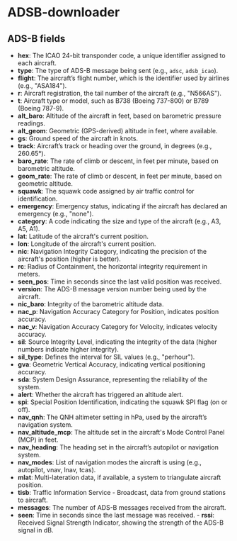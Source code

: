 # ADSB-downloader

## ADS-B fields

- **hex**: The ICAO 24-bit transponder code, a unique identifier assigned to each aircraft.
- **type**: The type of ADS-B message being sent (e.g., `adsc`, `adsb_icao`). 
- **flight**: The aircraft’s flight number, which is the identifier used by airlines (e.g., "ASA184").
- **r**: Aircraft registration, the tail number of the aircraft (e.g., "N566AS").
- **t**: Aircraft type or model, such as B738 (Boeing 737-800) or B789 (Boeing 787-9).
- **alt_baro**: Altitude of the aircraft in feet, based on barometric pressure readings.
- **alt_geom**: Geometric (GPS-derived) altitude in feet, where available.
- **gs**: Ground speed of the aircraft in knots.
- **track**: Aircraft’s track or heading over the ground, in degrees (e.g., 260.65°).
- **baro_rate**: The rate of climb or descent, in feet per minute, based on barometric altitude.
- **geom_rate**: The rate of climb or descent, in feet per minute, based on geometric altitude.
- **squawk**: The squawk code assigned by air traffic control for identification.
- **emergency**: Emergency status, indicating if the aircraft has declared an emergency (e.g., "none").
- **category**: A code indicating the size and type of the aircraft (e.g., A3, A5, A1).
- **lat**: Latitude of the aircraft's current position.
- **lon**: Longitude of the aircraft's current position.
- **nic**: Navigation Integrity Category, indicating the precision of the aircraft's position (higher is better).
- **rc**: Radius of Containment, the horizontal integrity requirement in meters.
- **seen_pos**: Time in seconds since the last valid position was received.
- **version**: The ADS-B message version number being used by the aircraft.
- **nic_baro**: Integrity of the barometric altitude data.
- **nac_p**: Navigation Accuracy Category for Position, indicates position accuracy.
- **nac_v**: Navigation Accuracy Category for Velocity, indicates velocity accuracy.
- **sil**: Source Integrity Level, indicating the integrity of the data (higher numbers indicate higher integrity).
- **sil_type**: Defines the interval for SIL values (e.g., "perhour").
- **gva**: Geometric Vertical Accuracy, indicating vertical positioning accuracy.
- **sda**: System Design Assurance, representing the reliability of the system.
- **alert**: Whether the aircraft has triggered an altitude alert.
- **spi**: Special Position Identification, indicating the squawk SPI flag (on or off).
- **nav_qnh**: The QNH altimeter setting in hPa, used by the aircraft’s navigation system.
- **nav_altitude_mcp**: The altitude set in the aircraft's Mode Control Panel (MCP) in feet.
- **nav_heading**: The heading set in the aircraft’s autopilot or navigation system.
- **nav_modes**: List of navigation modes the aircraft is using (e.g., autopilot, vnav, lnav, tcas).
- **mlat**: Multi-lateration data, if available, a system to triangulate aircraft position.
- **tisb**: Traffic Information Service - Broadcast, data from ground stations to aircraft.
- **messages**: The number of ADS-B messages received from the aircraft.
- **seen**: Time in seconds since the last message was received. - **rssi**: Received Signal Strength Indicator, showing the strength of the ADS-B signal in dB.
